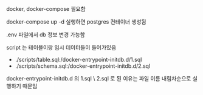 docker, docker-compose 필요함

docker-compose up -d 실행하면 postgres 컨테이너 생성됨

.env 파일에서 db 정보 변경 가능함

script 는 테이블이랑 임시 데이터들이 들어가있음

- ./scripts/table.sql:/docker-entrypoint-initdb.d/1.sql
- ./scripts/schema.sql:/docker-entrypoint-initdb.d/2.sql

docker-entrypoint-initdb.d 의 1.sql \ 2.sql 로 된 이유는
파일 이름 내림차순으로 실행하기 때문임
